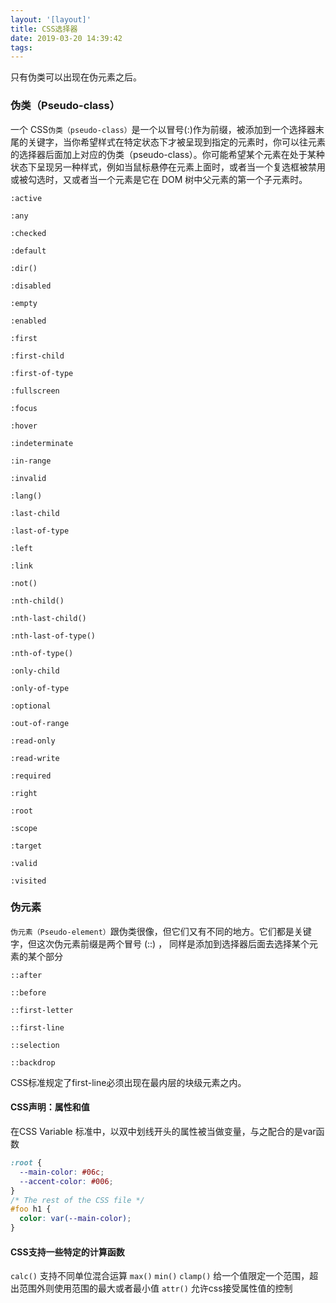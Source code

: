 ```yaml
---
layout: '[layout]'
title: CSS选择器
date: 2019-03-20 14:39:42
tags:
---
```

只有伪类可以出现在伪元素之后。
### 伪类（Pseudo-class）
一个 CSS`伪类（pseudo-class）`是一个以冒号(:)作为前缀，被添加到一个选择器末尾的关键字，当你希望样式在特定状态下才被呈现到指定的元素时，你可以往元素的选择器后面加上对应的伪类（pseudo-class）。你可能希望某个元素在处于某种状态下呈现另一种样式，例如当鼠标悬停在元素上面时，或者当一个复选框被禁用或被勾选时，又或者当一个元素是它在 DOM 树中父元素的第一个子元素时。

`:active` 

`:any` 

`:checked`

`:default`

`:dir()`

`:disabled`

`:empty`

`:enabled`

`:first`

`:first-child`

`:first-of-type`

`:fullscreen`

`:focus`

`:hover`

`:indeterminate`

`:in-range`

`:invalid`

`:lang()`

`:last-child`

`:last-of-type`

`:left`

`:link`

`:not()`

`:nth-child()`

`:nth-last-child()`

`:nth-last-of-type()`

`:nth-of-type()`

`:only-child`

`:only-of-type`

`:optional`

`:out-of-range`

`:read-only`

`:read-write`

`:required`

`:right`

`:root`

`:scope`

`:target`

`:valid`

`:visited`


### 伪元素
`伪元素（Pseudo-element）`跟伪类很像，但它们又有不同的地方。它们都是关键字，但这次伪元素前缀是两个冒号 (::) ， 同样是添加到选择器后面去选择某个元素的某个部分

`::after`

`::before`

`::first-letter`

`::first-line`

`::selection`

`::backdrop`

CSS标准规定了first-line必须出现在最内层的块级元素之内。

#### CSS声明：属性和值
在CSS Variable 标准中，以双中划线开头的属性被当做变量，与之配合的是var函数
```css
:root {
  --main-color: #06c;
  --accent-color: #006;
}
/* The rest of the CSS file */
#foo h1 {
  color: var(--main-color);
}
```

#### CSS支持一些特定的计算函数
`calc()` 支持不同单位混合运算
`max()`
`min()`
`clamp()` 给一个值限定一个范围，超出范围外则使用范围的最大或者最小值
`attr()` 允许css接受属性值的控制